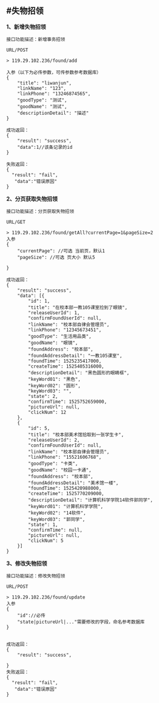 #失物招领
---
**1、新增失物招领**

	接口功能描述：新增事务招领
	
	URL/POST

	> 119.29.102.236/found/add
	
	入参（以下为必传参数，可传参数参考数据库）
	{
		"title": "liwanjun",
		"linkName": "123",
		"linkPhone": "13246874565",
		"goodType": "测试",
		"goodName": "测试",
		"descriptionDetail": "描述"
	}
	
	成功返回：
	{
		"result": "success",
		"data":1//该条记录的id
	}
	
	失败返回：
	{
	  "result": "fail",
	   "data":"错误原因"
	}


**2、分页获取失物招领**

	接口功能描述：分页获取失物招领
	
	URL/GET

	> 119.29.102.236/found/getAll?currentPage=1&pageSize=2
	入参
	{
		"currentPage": //可选 当前页，默认1
		"pageSize": //可选 页大小 默认5
		
	}
	
	成功返回：
	{
		"result": "success",
		"data": [{
			"id": 1,
			"title": "在校本部一教105课室捡到了眼镜",
			"releaseUserId": 1,
			"confirmFoundUserId": null,
			"linkName": "校本部自律会管理员",
			"linkPhone": "12345673451",
			"goodType": "生活用品类",
			"goodName": "眼镜",
			"foundAddress": "校本部",
			"foundAddressDetail": "一教105课室",
			"foundTime": 1525235417000,
			"createTime": 1525405316000,
			"descriptionDetail": "黑色圆形的眼睛框",
			"keyWord01": "黑色",
			"keyWord02": "圆形",
			"keyWord03": "",
			"state": 2,
			"confirmTime": 1525752659000,
			"pictureUrl": null,
			"clickNum": 12
		},
		{
			"id": 5,
			"title": "校本部美术馆拾取到一张学生卡",
			"releaseUserId": 2,
			"confirmFoundUserId": null,
			"linkName": "校本部自律会管理员",
			"linkPhone": "15521606768",
			"goodType": "卡类",
			"goodName": "校园一卡通",
			"foundAddress": "校本部",
			"foundAddressDetail": "美术馆一楼",
			"foundTime": 1525420988000,
			"createTime": 1525770209000,
			"descriptionDetail": "计算机科学学院14软件郭同学",
			"keyWord01": "计算机科学学院",
			"keyWord02": "14软件",
			"keyWord03": "郭同学",
			"state": 1,
			"confirmTime": null,
			"pictureUrl": null,
			"clickNum": 5
		}]
	}
**3、修改失物招领**

	接口功能描述：修改失物招领
	
	URL/POST

	> 119.29.102.236/found/update
	入参
	{
		"id"://必传
		"state|pictureUrl|..."需要修改的字段，命名参考数据库
	}
	
	
	成功返回：
	{
		"result": "success",
		
	}
	失败返回：
	{
	  "result": "fail",
	   "data":"错误原因"
	}